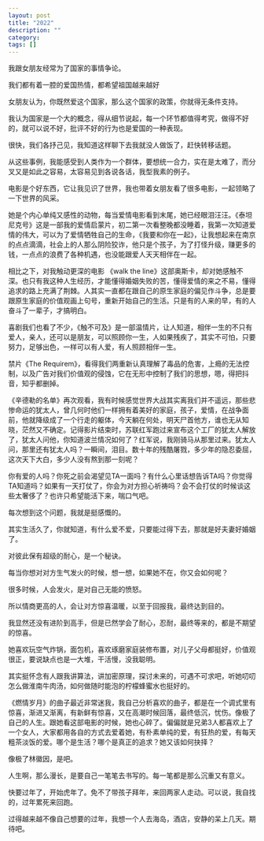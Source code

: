 ```yaml
---
layout: post
title: "2022"
description: ""
category: 
tags: []
---
```


我跟女朋友经常为了国家的事情争论。

我们都有着一腔的爱国热情，都希望祖国越来越好

女朋友认为，你既然爱这个国家，那么这个国家的政策，你就得无条件支持。

我认为国家是一个大的概念，得从细节说起，每一个环节都值得考究，做得不好的，就可以说不好，批评不好的行为也是爱国的一种表现。

很快，我们各抒己见，我知道这样聊下去我就没人做饭了，赶快转移话题。

从这些事例，我能感受到人类作为一个群体，要想统一合力，实在是太难了，而分叉又是如此之容易，太容易见到各说各话，我型我素的例子。



电影是个好东西，它让我见识了世界，我也带着女朋友看了很多电影，一起领略了一下世界的风采。

她是个内心单纯又感性的动物，每当爱情电影看到末尾，她已经眼泪汪汪。《泰坦尼克号》这是一部我的爱情启蒙片，初二第一次看整晚都没睡着，我第一次知道爱情的伟大，可以为了爱情牺牲自己的生命，《我要和你在一起》，让我想起来在南京的点点滴滴，社会上的人那么阴险狡诈，他只是个孩子，为了打怪升级，赚更多的钱，一点点的浪费了各种机遇，也没能跟爱人天天相伴在一起。

相比之下，对我触动更深的电影 《walk the line》这部奥斯卡，却对她感触不深。也只有我这种人生经历，才能懂得婚姻失败的苦，懂得爱情的来之不易，懂得追求的路上充满了荆棘。人其实一直都在跟自己的原生家庭的偏见作斗争，总是要跟原生家庭的价值观画上句号，重新开始自己的生活。只是有的人来的早，有的人奋斗了一辈子，才搞明白。

喜剧我们也看了不少，《触不可及》是一部温情片，让人知道，相伴一生的不只有爱人，亲人，还可以是朋友，可以照顾你一生，人如果残疾了，其实不可怕，只要努力，足够出色，一样可以有人爱，有人照顾相伴一生。

禁片《The Requirem》，看得我们两重新认真理解了毒品的危害，上瘾的无法控制，以及广告对我们价值观的侵蚀，它在无形中控制了我们的思想，嗯，得把抖音，知乎都删掉。

《辛德勒的名单》再次观看，我有时候感觉世界大战其实离我们并不遥远，那些悲惨命运的犹太人，曾几何时他们一样拥有着美好的家庭，孩子，爱情，在战争面前，他就降级成了一个行走的躯体，今天躺在何处，明天尸首他方，谁也无从知晓，茫然又不确定。记得影片结束时，苏联红军跑过来宣布这个工厂的犹太人解放了，犹太人问他，你知道波兰情况如何了？红军说，我刚骑马从那里过来。犹太人问，那里还有犹太人吗？一瞬间，泪目。数十年的残酷屠戮，多少年的隐忍委屈，这次天下大白，多少人没有熬到那一刻呢？

你有爱的人吗？你死之前会渴望见TA一面吗？有什么心里话想告诉TA吗？你觉得TA知道吗？如果有一天打仗了，你会为对方担心祈祷吗？会不会打仗的时候谈这些太奢侈了？也许只希望能活下来，喘口气吧。

每次想到这个问题，我就是挺感慨的。

其实生活久了，你就知道，有什么爱不爱，只要能过得下去，那就是好夫妻好婚姻了。

对彼此保有超级的耐心，是一个秘诀。

每当你想对对方生气发火的时候，想一想，如果她不在，你又会如何呢？

很多时候，人会发火，是对自己无能的愤怒。

所以情商更高的人，会让对方惊喜温暖，以至于回报我，最终达到目的。

我显然还没有进阶到高手，但是已然学会了耐心，忍耐，最终等来的，都是不期望的惊喜。

她喜欢玩空气炸锅，面包机，喜欢琢磨家庭装修布置，对儿子父母都挺好，价值观很正，要说缺点也是一大堆，干活慢，没我聪明。

其实挺怀念有人跟我讲算法，讲加密原理，探讨未来的，可遇不可求吧，听她叨叨怎么做淮南牛肉汤，如何做随时能泡的柠檬蜂蜜水也挺好的。

《燃情岁月》的曲子最近非常迷我，我自己分析喜欢的曲子，都是在一个调式里有惊喜，渐进又渐离，有新鲜有惊喜，又在高潮时候回落，最终低沉，忧伤。像极了自己的人生。跟她看这部电影的时候，她也心碎了。偏偏就是兄弟3人都喜欢上了一个女人，大家都用各自的方式去爱着她，有朴素单纯的爱，有狂热的爱，有每天粗茶淡饭的爱。哪个是生活？哪个是真正的追求？她又该如何抉择？

像极了林徽因，是吧。

人生啊，那么漫长，是要自己一笔笔去书写的。每一笔都是那么沉重又有意义。

快要过年了，开始虎年了。免不了带孩子拜年，来回两家人走动。可以说，我自找的，过年累死来回跑。

过得越来越不像自己想要的过年，我想一个人去海岛，酒店，安静的呆上几天。期待吧。